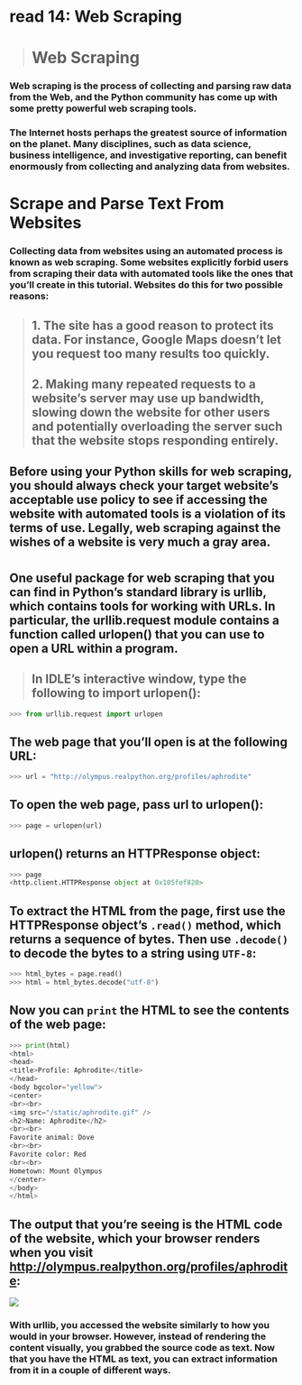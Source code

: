 # read 14: Web Scraping
># Web Scraping 
### Web scraping is the process of collecting and parsing raw data from the Web, and the Python community has come up with some pretty powerful web scraping tools.
### The Internet hosts perhaps the greatest source of information on the planet. Many disciplines, such as data science, business intelligence, and investigative reporting, can benefit enormously from collecting and analyzing data from websites.



# Scrape and Parse Text From Websites
### Collecting data from websites using an automated process is known as web scraping. Some websites explicitly forbid users from scraping their data with automated tools like the ones that you’ll create in this tutorial. Websites do this for two possible reasons:

>## 1. The site has a good reason to protect its data. For instance, Google Maps doesn’t let you request too many results too quickly.
>## 2. Making many repeated requests to a website’s server may use up bandwidth, slowing down the website for other users and potentially overloading the server such that the website stops responding entirely.
## Before using your Python skills for web scraping, you should always check your target website’s acceptable use policy to see if accessing the website with automated tools is a violation of its terms of use. Legally, web scraping against the wishes of a website is very much a gray area.
#
## One useful package for web scraping that you can find in Python’s standard library is urllib, which contains tools for working with URLs. In particular, the urllib.request module contains a function called urlopen() that you can use to open a URL within a program.

>##  In IDLE’s interactive window, type the following to import urlopen():
```python
>>> from urllib.request import urlopen
```
## The web page that you’ll open is at the following URL:

```python
>>> url = "http://olympus.realpython.org/profiles/aphrodite"
```
## To open the web page, pass url to urlopen():

```python
>>> page = urlopen(url)
```
## urlopen() returns an HTTPResponse object:

```python
>>> page
<http.client.HTTPResponse object at 0x105fef820>
```
## To extract the HTML from the page, first use the HTTPResponse object’s `.read()` method, which returns a sequence of bytes. Then use `.decode()` to decode the bytes to a string using `UTF-8`:
```python
>>> html_bytes = page.read()
>>> html = html_bytes.decode("utf-8")
```
## Now you can `print` the HTML to see the contents of the web page:

```python
>>> print(html)
<html>
<head>
<title>Profile: Aphrodite</title>
</head>
<body bgcolor="yellow">
<center>
<br><br>
<img src="/static/aphrodite.gif" />
<h2>Name: Aphrodite</h2>
<br><br>
Favorite animal: Dove
<br><br>
Favorite color: Red
<br><br>
Hometown: Mount Olympus
</center>
</body>
</html>
```
## The output that you’re seeing is the HTML code of the website, which your browser renders when you visit http://olympus.realpython.org/profiles/aphrodite:

<img src="https://files.realpython.com/media/website_aphrodite.10b67047ebc2.png">

### With urllib, you accessed the website similarly to how you would in your browser. However, instead of rendering the content visually, you grabbed the source code as text. Now that you have the HTML as text, you can extract information from it in a couple of different ways.
